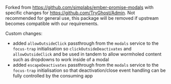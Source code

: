 Forked from https://github.com/simplabs/ember-promise-modals with specific changes for https://github.com/TryGhost/Admin.
Not recommended for general use, this package will be removed if upstream becomes compatible with our requirements.

Custom changes:
- added `allowOutsideClick` passthrough from the `modals` service to the `focus-trap` initialisation so `clickOutsideDeactivates` and `allowOutsideClick` and be used in tandem to allow wormholed content such as dropdowns to work inside of a modal
- added `escapeDeactivates` passthrough from the `modals` service to the `focus-trap` initialisation so that deactivation/close event handling can be fully controlled by the consuming app
